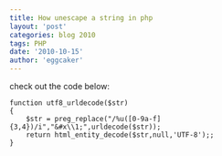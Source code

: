 ```yaml
---
title: How unescape a string in php
layout: 'post'
categories: blog 2010
tags: PHP
date: '2010-10-15'
author: 'eggcaker'
---
```

  
check out the code below: 

    function utf8_urldecode($str)
    {
        $str = preg_replace("/%u([0-9a-f]{3,4})/i","&#x\\1;",urldecode($str));
        return html_entity_decode($str,null,'UTF-8');;
    }
    
    


